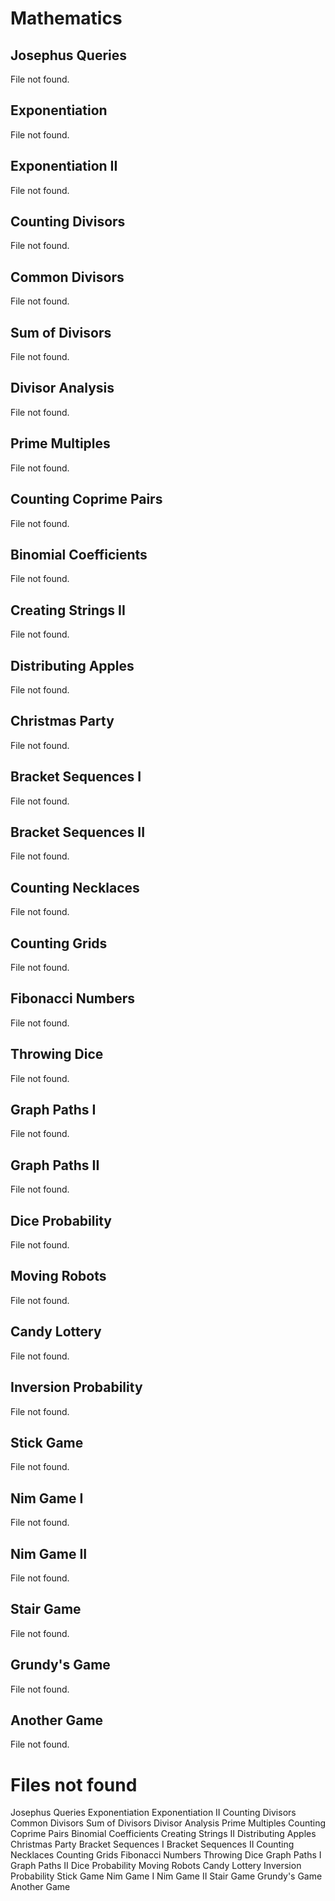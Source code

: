 # Mathematics

## Josephus Queries

File not found.

## Exponentiation

File not found.

## Exponentiation II

File not found.

## Counting Divisors

File not found.

## Common Divisors

File not found.

## Sum of Divisors

File not found.

## Divisor Analysis

File not found.

## Prime Multiples

File not found.

## Counting Coprime Pairs

File not found.

## Binomial Coefficients

File not found.

## Creating Strings II

File not found.

## Distributing Apples

File not found.

## Christmas Party

File not found.

## Bracket Sequences I

File not found.

## Bracket Sequences II

File not found.

## Counting Necklaces

File not found.

## Counting Grids

File not found.

## Fibonacci Numbers

File not found.

## Throwing Dice

File not found.

## Graph Paths I

File not found.

## Graph Paths II

File not found.

## Dice Probability

File not found.

## Moving Robots

File not found.

## Candy Lottery

File not found.

## Inversion Probability

File not found.

## Stick Game

File not found.

## Nim Game I

File not found.

## Nim Game II

File not found.

## Stair Game

File not found.

## Grundy's Game

File not found.

## Another Game

File not found.



# Files not found

Josephus Queries
Exponentiation
Exponentiation II
Counting Divisors
Common Divisors
Sum of Divisors
Divisor Analysis
Prime Multiples
Counting Coprime Pairs
Binomial Coefficients
Creating Strings II
Distributing Apples
Christmas Party
Bracket Sequences I
Bracket Sequences II
Counting Necklaces
Counting Grids
Fibonacci Numbers
Throwing Dice
Graph Paths I
Graph Paths II
Dice Probability
Moving Robots
Candy Lottery
Inversion Probability
Stick Game
Nim Game I
Nim Game II
Stair Game
Grundy's Game
Another Game